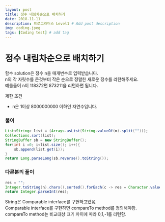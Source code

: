 ```yaml
---
layout: post
title: 정수 내림차순으로 배치하기
date: 2018-11-11
description: 프로그래머스 Level1 # Add post description
img: coding.jpeg
tags: [Coding test] # add tag
---
```


# 정수 내림차순으로 배치하기
함수 solution은 정수 n을 매개변수로 입력받습니다.  
n의 각 자릿수를 큰것부터 작은 순으로 정렬한 새로운 정수를 리턴해주세요.  
예를들어 n이 118372면 873211을 리턴하면 됩니다.

제한 조건
- n은 1이상 8000000000 이하인 자연수입니다.

### 풀이

~~~java
List<String> list = (Arrays.asList(String.valueOf(n).split("")));
Collections.sort(list);
StringBuffer sb = new StringBuffer();
for(int i =0; i<list.size(); i++){
    sb.append(list.get(i));
}
return Long.parseLong(sb.reverse().toString());
~~~
### 다른분의 풀이
~~~java
res = "";
Integer.toString(n).chars().sorted().forEach(c -> res = Character.valueOf((char)c) + res);
return Integer.parseInt(res);
~~~

String은 Comparable interface를 구현하고있음.  
Comparable interface를 구현하면 compareTo method를 정의해야함.  
compareTo method는 비교대상 크기 차이에 따라 0,1,-1를 리턴함.

